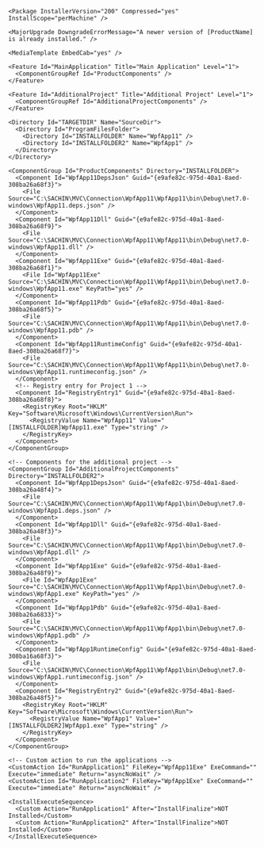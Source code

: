 <?xml version="1.0" encoding="UTF-8"?>
<Wix xmlns="http://schemas.microsoft.com/wix/2006/wi">
  <Product Id="*" Name="SetupProject4" Language="1033" Version="1.0.0.0" Manufacturer="YourManufacturer" UpgradeCode="a4ff7dbc-867d-41c8-95c2-4d1622fda3dc">

    <Package InstallerVersion="200" Compressed="yes" InstallScope="perMachine" />

    <MajorUpgrade DowngradeErrorMessage="A newer version of [ProductName] is already installed." />

    <MediaTemplate EmbedCab="yes" />

    <Feature Id="MainApplication" Title="Main Application" Level="1">
      <ComponentGroupRef Id="ProductComponents" />
    </Feature>

    <Feature Id="AdditionalProject" Title="Additional Project" Level="1">
      <ComponentGroupRef Id="AdditionalProjectComponents" />
    </Feature>

    <Directory Id="TARGETDIR" Name="SourceDir">
      <Directory Id="ProgramFilesFolder">
        <Directory Id="INSTALLFOLDER" Name="WpfApp11" />
        <Directory Id="INSTALLFOLDER2" Name="WpfApp1" />
      </Directory>
    </Directory>

    <ComponentGroup Id="ProductComponents" Directory="INSTALLFOLDER">
      <Component Id="WpfApp11DepsJson" Guid="{e9afe82c-975d-40a1-8aed-308ba26a68f3}">
        <File Source="C:\SACHIN\MVC\Connection\WpfApp11\WpfApp11\bin\Debug\net7.0-windows\WpfApp11.deps.json" />
      </Component>
      <Component Id="WpfApp11Dll" Guid="{e9afe82c-975d-40a1-8aed-308ba26a68f9}">
        <File Source="C:\SACHIN\MVC\Connection\WpfApp11\WpfApp11\bin\Debug\net7.0-windows\WpfApp11.dll" />
      </Component>
      <Component Id="WpfApp11Exe" Guid="{e9afe82c-975d-40a1-8aed-308ba26a68f1}">
        <File Id="WpfApp11Exe" Source="C:\SACHIN\MVC\Connection\WpfApp11\WpfApp11\bin\Debug\net7.0-windows\WpfApp11.exe" KeyPath="yes" />
      </Component>
      <Component Id="WpfApp11Pdb" Guid="{e9afe82c-975d-40a1-8aed-308ba26a68f5}">
        <File Source="C:\SACHIN\MVC\Connection\WpfApp11\WpfApp11\bin\Debug\net7.0-windows\WpfApp11.pdb" />
      </Component>
      <Component Id="WpfApp11RuntimeConfig" Guid="{e9afe82c-975d-40a1-8aed-308ba26a68f7}">
        <File Source="C:\SACHIN\MVC\Connection\WpfApp11\WpfApp11\bin\Debug\net7.0-windows\WpfApp11.runtimeconfig.json" />
      </Component>
      <!-- Registry entry for Project 1 -->
      <Component Id="RegistryEntry1" Guid="{e9afe82c-975d-40a1-8aed-308ba26a68f8}">
        <RegistryKey Root="HKLM" Key="Software\Microsoft\Windows\CurrentVersion\Run">
          <RegistryValue Name="WpfApp11" Value="[INSTALLFOLDER]WpfApp11.exe" Type="string" />
        </RegistryKey>
      </Component>
    </ComponentGroup>

    <!-- Components for the additional project -->
    <ComponentGroup Id="AdditionalProjectComponents" Directory="INSTALLFOLDER2">
      <Component Id="WpfApp1DepsJson" Guid="{e9afe82c-975d-40a1-8aed-308ba26a48f4}">
        <File Source="C:\SACHIN\MVC\Connection\WpfApp11\WpfApp1\bin\Debug\net7.0-windows\WpfApp1.deps.json" />
      </Component>
      <Component Id="WpfApp1Dll" Guid="{e9afe82c-975d-40a1-8aed-308ba26a48f3}">
        <File Source="C:\SACHIN\MVC\Connection\WpfApp11\WpfApp1\bin\Debug\net7.0-windows\WpfApp1.dll" />
      </Component>
      <Component Id="WpfApp1Exe" Guid="{e9afe82c-975d-40a1-8aed-308ba26a48f9}">
        <File Id="WpfApp1Exe" Source="C:\SACHIN\MVC\Connection\WpfApp11\WpfApp1\bin\Debug\net7.0-windows\WpfApp1.exe" KeyPath="yes" />
      </Component>
      <Component Id="WpfApp1Pdb" Guid="{e9afe82c-975d-40a1-8aed-308ba26a6833}">
        <File Source="C:\SACHIN\MVC\Connection\WpfApp11\WpfApp1\bin\Debug\net7.0-windows\WpfApp1.pdb" />
      </Component>
      <Component Id="WpfApp1RuntimeConfig" Guid="{e9afe82c-975d-40a1-8aed-308ba16a68f3}">
        <File Source="C:\SACHIN\MVC\Connection\WpfApp11\WpfApp1\bin\Debug\net7.0-windows\WpfApp1.runtimeconfig.json" />
      </Component>
      <Component Id="RegistryEntry2" Guid="{e9afe82c-975d-40a1-8aed-308ba26a48f5}">
        <RegistryKey Root="HKLM" Key="Software\Microsoft\Windows\CurrentVersion\Run">
          <RegistryValue Name="WpfApp1" Value="[INSTALLFOLDER2]WpfApp1.exe" Type="string" />
        </RegistryKey>
      </Component>
    </ComponentGroup>

    <!-- Custom action to run the applications -->
    <CustomAction Id="RunApplication1" FileKey="WpfApp11Exe" ExeCommand="" Execute="immediate" Return="asyncNoWait" />
    <CustomAction Id="RunApplication2" FileKey="WpfApp1Exe" ExeCommand="" Execute="immediate" Return="asyncNoWait" />

    <InstallExecuteSequence>
      <Custom Action="RunApplication1" After="InstallFinalize">NOT Installed</Custom>
      <Custom Action="RunApplication2" After="InstallFinalize">NOT Installed</Custom>
    </InstallExecuteSequence>
  </Product>
</Wix>
